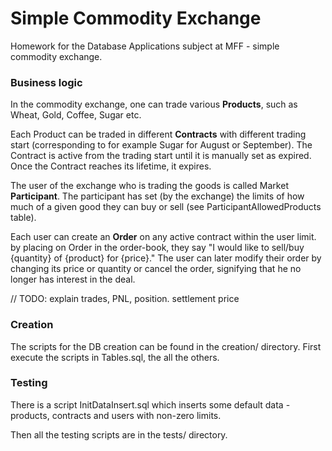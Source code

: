 # Simple Commodity Exchange
Homework for the Database Applications subject at MFF - simple commodity exchange.

### Business logic

In the commodity exchange, one can trade various **Products**, such as Wheat, Gold, Coffee, Sugar etc.

Each Product can be traded in different **Contracts** with different trading start 
(corresponding to for example Sugar for August or September).
The Contract is active from the trading start until it is manually set as expired.
Once the Contract reaches its lifetime, it expires.

The user of the exchange who is trading the goods is called Market **Participant**.
The participant has set (by the exchange) the limits of how much of a given good they can buy or sell
(see ParticipantAllowedProducts table).

Each user can create an **Order** on any active contract within the user limit.
by placing on Order in the order-book, they say "I would like to sell/buy {quantity} of {product} for {price}."
The user can later modify their order by changing its price or quantity or cancel the order, signifying that
he no longer has interest in the deal.

// TODO: explain trades, PNL, position. settlement price

### Creation
The scripts for the DB creation can be found in the creation/ directory. 
First execute the scripts in Tables.sql, the all the others.

### Testing
There is a script InitDataInsert.sql which inserts some default data - products, contracts
and users with non-zero limits.

Then all the testing scripts are in the tests/ directory.
